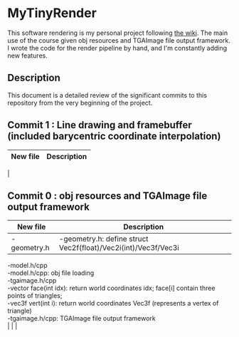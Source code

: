 # MyTinyRender

This software rendering is my personal project following [the wiki](https://github.com/ssloy/tinyrenderer). The main use of the course given obj resources and TGAImage file output framework. I wrote the code for the render pipeline by hand, and I'm constantly adding new features.

## Description
This document is a detailed review of the significant commits to this repository from the very beginning of the project. 


## Commit 1 : Line drawing and framebuffer (included barycentric coordinate interpolation)

| New file                | Description              |
| :-----------------------|:-------------------------|
| 

## Commit 0 : obj resources and TGAImage file output framework
| New file                | Description              |
|  -----------------------|  ------------------------|
 -geometry.h<br>|-geometry.h: define struct Vec2f(float)/Vec2i(int)/Vec3f/Vec3i  |
 -model.h/cpp <br>            -model.h/cpp: obj file loading  
 -tgaimage.h/cpp <br>           -vector<int> face(int idx): return world coordinates idx; face[i] contain three points of triangles;  
                            -vec3f vert(int i): return world coordinates Vec3f (represents a vertex of triangle)  
                           -tgaimage.h/cpp: TGAImage file output framework  
|                          |                                                             |
